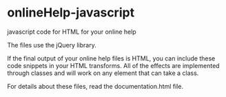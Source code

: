 # onlineHelp-javascript
javascript code for HTML for your online help

The files use the jQuery library.

If the final output of your online help files is HTML, you can include these code snippets in your HTML transforms.
All of the effects are implemented through classes and will work on any element that can take a class.

For details about these files, read the documentation.html file.


